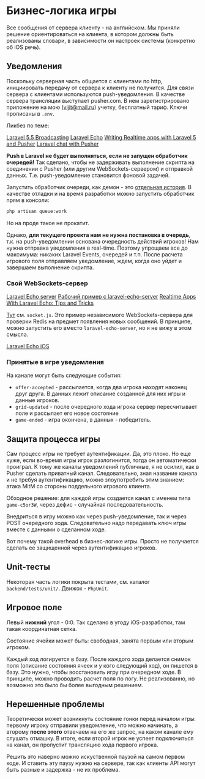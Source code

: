 # Бизнес-логика игры

Все сообщения от сервера клиенту - на английском. Мы приняли решение ориентироваться на клиента, в котором должны быть реализованы словари, в зависимости он настроек системы (конкретно об iOS речь).

## Уведомления

Поскольку серверная часть общается с клиентами по http, инициировать передачу от сервера к клиенту не получится. Для связи сервера с клиентами используются push-уведомления. В качестве сервера трансляции выступает pusher.com. В нем зарегистрировано приложение на мою (vijit@mail.ru) учетку, бесплатный тариф. Ключи прописаны в `.env`.

Ликбез по теме:

[Laravel 5.5 Broadcasting](https://laravel.com/docs/5.5/broadcasting)
[Laravel Echo](https://laravel.ru/posts/655)
[Writing Realtime apps with Laravel 5 and Pusher](https://blog.pusher.com/writing-realtime-apps-with-laravel-5-and-pusher/)
[Laravel chat with Pusher](https://blog.pusher.com/how-to-build-a-laravel-chat-app-with-pusher/)

**Push в Laravel не будет выполняться, если не запущен обработчик очередей!** Так сделано, чтобы не задерживать выполнение скрипта на соединении с Pusher (или другим WebSockets-сервером) и отправкой данных. Т.е. push-уведомление становится фоновой задачей.

Запустить обработчик очереди, как демон - это [отдельная история](https://laravel.com/docs/5.5/queues#running-the-queue-worker). В качестве отладки и на время разработки можно запустить обработчик прям в консоли:

```sh
php artisan queue:work
```

Но на проде такое не прокатит.

Однако, **для текущего проекта нам не нужна постановка в очередь**, т.к. на push-уведомлении основана очередность действий игроков! Нам нужна отправка уведомления в real-time. Поэтому упрощаем все до максимума: никаких Laravel Events, очередей и т.п. После расчета игрового поля отправляем уведомление, ждем, когда оно уйдет и завершаем выполнение скрипта.

### Свой WebSockets-сервер

[Laravel Echo server](https://github.com/tlaverdure/laravel-echo-server)
[Рабочий пример с laravel-echo-server](https://github.com/tonimitrevski/laravel-notification-redis-echo)
[Realtime Apps With Laravel Echo: Tips and Tricks](https://komelin.com/articles/realtime-apps-laravel-echo-tips-and-tricks)

[Тут](https://laracasts.com/discuss/channels/laravel/i-am-thoroughly-confused-with-socketio-laravel-echo-redis-and-laravel-echo-server) см. `socket.js`. Это пример независимого WebSockets-сервера для проверки Redis на предмет появления новых сообщений. В принципе, можно запустить его вместо `laravel-echo-server`, но я не вижу в этом смысла.

[Laravel Echo iOS](https://github.com/val-bubbleflat/laravel-echo-ios)

### Принятые в игре уведомления

На канале могут быть следующие события:

- `offer-accepted` - рассылается, когда два игрока находят наконец друг друга. В данных лежит описание созданной для них игры  и данные игроков.
- `grid-updated` - после очередного хода игрока сервер пересчитывает поле и рассылает его новое состояние
- `game-ended` - игра окончена, в данных - победитель.

## Защита процесса игры

Сам процесс игры не требует аутентификации. Да, это плохо. Но еще хуже, если во-время игры игрок разлогинится, тогда он автоматически проиграл. К тому же каналы уведомлений публичные, я не осилил, как в Pusher сделать приватный канал. Следовательно, зная название канала и не требуя аутентификацию, можно злоупотребить этим знанием: атака MitM со стороны поддельного игрового клиента.

Обходное решение: для каждой игры создается канал с именем типа `game-c5or3W`, через дефис - случайная последовательность.

Внедриться в игру можно как через push-уведомление, так и через POST очередного хода. Следовательно надо передавать ключ игры вместе с данными о сделанном ходе.

Вот почему такой overhead в бизнес-логике игры. Просто не получается сделать ее защищенной через аутентификацию игроков.

## Unit-тесты

Некоторая часть логики покрыта тестами, см. каталог `backend/tests/unit/`. Движок - `PhpUnit`.

## Игровое поле

Левый **нижний** угол - 0:0. Так сделано в угоду iOS-разработки, там такая координатная сетка.

Состояние ячейки может быть: свободная, занята первым или вторым игроком.

Каждый ход логируется в базу. После каждого хода делается снимок поля (описание состояния ячеек и у кого следующий ход), он пишется в базу. Это нужно, чтобы восстановить игру при очередном ходе. В принципе, можно проводить расчет поля по логу. Не реализованно, но возможно это было бы более выгодным решением.

## Нерешенные проблемы

Теоретически может возникнуть состояние гонки перед началом игры: первому игроку отправили уведомление, что можно начинать, а второму **после этого** отвечаем на его же запрос, на каком канале ему слушать отмашку. В итоге, если второй игрок не успеет подключиться на канал, он пропустит трансляцию хода первого игрока.

Решить это наверно можно искуственной паузой на самом первом ходе. И ставить эту паузу нужно на сервере, так как клиенты API могут быть разные и задержка - не их проблема.
